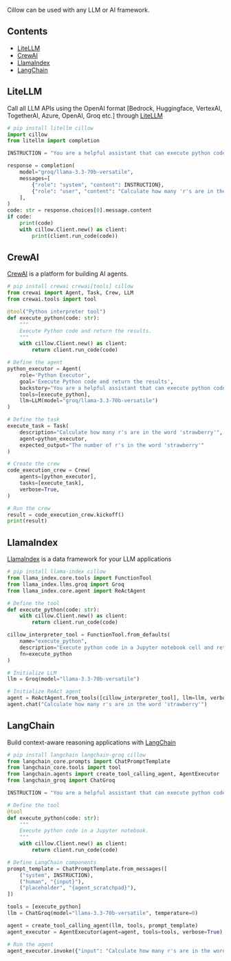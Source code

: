 Cillow can be used with any LLM or AI framework.

## Contents

- [LiteLLM](#litellm)
- [CrewAI](#crewai)
- [LlamaIndex](#llamaindex)
- [LangChain](#langchain)

## LiteLLM

Call all LLM APIs using the OpenAI format [Bedrock, Huggingface, VertexAI, TogetherAI, Azure, OpenAI, Groq etc.] through [LiteLLM](https://github.com/BerriAI/litellm)

```python
# pip install litellm cillow
import cillow
from litellm import completion

INSTRUCTION = "You are a helpful assistant that can execute python code in a Jupyter notebook. Only respond with the code to be executed and nothing else. Strip backticks in code blocks."

response = completion(
    model="groq/llama-3.3-70b-versatile",
    messages=[
        {"role": "system", "content": INSTRUCTION},
        {"role": "user", "content": "Calculate how many 'r's are in the word 'strawberry'."}
    ],
)
code: str = response.choices[0].message.content
if code:
    print(code)
    with cillow.Client.new() as client:
        print(client.run_code(code))
```

## CrewAI

[CrewAI](https://github.com/crewAIInc/crewAI) is a platform for building AI agents.

```python
# pip install crewai crewai[tools] cillow
from crewai import Agent, Task, Crew, LLM
from crewai.tools import tool

@tool("Python interpreter tool")
def execute_python(code: str):
    """
    Execute Python code and return the results.
    """
    with cillow.Client.new() as client:
        return client.run_code(code)

# Define the agent
python_executor = Agent(
    role='Python Executor',
    goal='Execute Python code and return the results',
    backstory="You are a helpful assistant that can execute python code in a Jupyter notebook.",
    tools=[execute_python],
    llm=LLM(model="groq/llama-3.3-70b-versatile")
)

# Define the task
execute_task = Task(
    description="Calculate how many r's are in the word 'strawberry'",
    agent=python_executor,
    expected_output="The number of r's in the word 'strawberry'"
)

# Create the crew
code_execution_crew = Crew(
    agents=[python_executor],
    tasks=[execute_task],
    verbose=True,
)

# Run the crew
result = code_execution_crew.kickoff()
print(result)
```

## LlamaIndex

[LlamaIndex](https://github.com/run-llama/llama_index) is a data framework for your LLM applications

```python
# pip install llama-index cillow
from llama_index.core.tools import FunctionTool
from llama_index.llms.groq import Groq
from llama_index.core.agent import ReActAgent

# Define the tool
def execute_python(code: str):
    with cillow.Client.new() as client:
        return client.run_code(code)

cillow_interpreter_tool = FunctionTool.from_defaults(
    name="execute_python",
    description="Execute python code in a Jupyter notebook cell and return result",
    fn=execute_python
)

# Initialize LLM
llm = Groq(model="llama-3.3-70b-versatile")

# Initialize ReAct agent
agent = ReActAgent.from_tools([cillow_interpreter_tool], llm=llm, verbose=True)
agent.chat("Calculate how many r's are in the word 'strawberry'")
```

## LangChain

Build context-aware reasoning applications with [LangChain](https://github.com/langchain-ai/langchain)

```python
# pip install langchain langchain-groq cillow
from langchain_core.prompts import ChatPromptTemplate
from langchain_core.tools import tool
from langchain.agents import create_tool_calling_agent, AgentExecutor
from langchain_groq import ChatGroq

INSTRUCTION = "You are a helpful assistant that can execute python code in a Jupyter notebook."

# Define the tool
@tool
def execute_python(code: str):
    """
    Execute python code in a Jupyter notebook.
    """
    with cillow.Client.new() as client:
        return client.run_code(code)

# Define LangChain components
prompt_template = ChatPromptTemplate.from_messages([
    ("system", INSTRUCTION),
    ("human", "{input}"),
    ("placeholder", "{agent_scratchpad}"),
])

tools = [execute_python]
llm = ChatGroq(model="llama-3.3-70b-versatile", temperature=0)

agent = create_tool_calling_agent(llm, tools, prompt_template)
agent_executor = AgentExecutor(agent=agent, tools=tools, verbose=True)

# Run the agent
agent_executor.invoke({"input": "Calculate how many r's are in the word 'strawberry'"})
```
